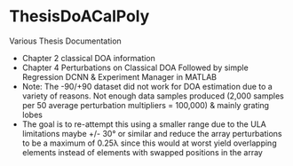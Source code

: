 # ThesisDoACalPoly
Various Thesis Documentation 

* Chapter 2 classical DOA information
* Chapter 4 Perturbations on Classical DOA Followed by simple Regression DCNN & Experiment Manager in MATLAB
* Note: The -90/+90 dataset did not work for DOA estimation due to a variety of reasons. Not enough data samples produced (2,000 samples per 50 average perturbation multipliers = 100,000) & mainly grating lobes
* The goal is to re-attempt this using a smaller range due to the ULA limitations maybe +/- 30° or similar and reduce the array perturbations to be a maximum of 0.25λ since this would at worst yield overlapping elements instead of elements with swapped positions in the array
